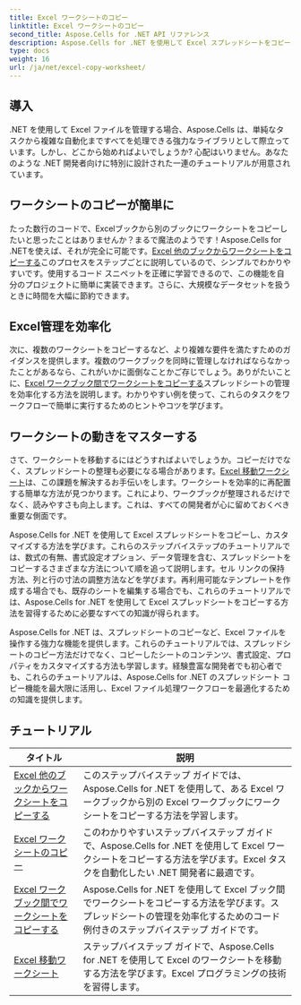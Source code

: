 ```yaml
---
title: Excel ワークシートのコピー
linktitle: Excel ワークシートのコピー
second_title: Aspose.Cells for .NET API リファレンス
description: Aspose.Cells for .NET を使用して Excel スプレッドシートをコピーおよびカスタマイズする方法を学びます。データの操作と書式設定をマスターするための詳細なチュートリアル。
type: docs
weight: 16
url: /ja/net/excel-copy-worksheet/
---
```

## 導入

.NET を使用して Excel ファイルを管理する場合、Aspose.Cells は、単純なタスクから複雑な自動化まですべてを処理できる強力なライブラリとして際立っています。しかし、どこから始めればよいでしょうか? 心配はいりません。あなたのような .NET 開発者向けに特別に設計された一連のチュートリアルが用意されています。

## ワークシートのコピーが簡単に

たった数行のコードで、Excelブックから別のブックにワークシートをコピーしたいと思ったことはありませんか？まるで魔法のようです！Aspose.Cells for .NETを使えば、それが完全に可能です。[Excel 他のブックからワークシートをコピーする](./excel-copy-worksheet-from-other-workbook/)このプロセスをステップごとに説明しているので、シンプルでわかりやすいです。使用するコード スニペットを正確に学習できるので、この機能を自分のプロジェクトに簡単に実装できます。さらに、大規模なデータセットを扱うときに時間を大幅に節約できます。

## Excel管理を効率化

次に、複数のワークシートをコピーするなど、より複雑な要件を満たすためのガイダンスを提供します。複数のワークブックを同時に管理しなければならなかったことがあるなら、これがいかに面倒なことかご存じでしょう。ありがたいことに、[Excel ワークブック間でワークシートをコピーする](./excel-copy-worksheets-between-workbooks/)スプレッドシートの管理を効率化する方法を説明します。わかりやすい例を使って、これらのタスクをワークフローで簡単に実行するためのヒントやコツを学びます。

## ワークシートの動きをマスターする

さて、ワークシートを移動するにはどうすればよいでしょうか。コピーだけでなく、スプレッドシートの整理も必要になる場合があります。[Excel 移動ワークシート](./excel-move-worksheet/)は、この課題を解決するお手伝いをします。ワークシートを効率的に再配置する簡単な方法が見つかります。これにより、ワークブックが整理されるだけでなく、読みやすさも向上します。これは、すべての開発者が心に留めておくべき重要な側面です。

Aspose.Cells for .NET を使用して Excel スプレッドシートをコピーし、カスタマイズする方法を学びます。これらのステップバイステップのチュートリアルでは、数式の有無、書式設定オプション、データ管理を含む、スプレッドシートをコピーするさまざまな方法について順を追って説明します。セル リンクの保持方法、列と行の寸法の調整方法などを学びます。再利用可能なテンプレートを作成する場合でも、既存のシートを編集する場合でも、これらのチュートリアルでは、Aspose.Cells for .NET を使用して Excel スプレッドシートをコピーする方法を習得するために必要なすべての知識が得られます。

Aspose.Cells for .NET は、スプレッドシートのコピーなど、Excel ファイルを操作する強力な機能を提供します。これらのチュートリアルでは、スプレッドシートのコピー方法だけでなく、コピーしたシートのコンテンツ、書式設定、プロパティをカスタマイズする方法も学習します。経験豊富な開発者でも初心者でも、これらのチュートリアルは、Aspose.Cells for .NET のスプレッドシート コピー機能を最大限に活用し、Excel ファイル処理ワークフローを最適化するための知識を提供します。

## チュートリアル 
| タイトル | 説明 |
| --- | --- |
| [Excel 他のブックからワークシートをコピーする](./excel-copy-worksheet-from-other-workbook/) | このステップバイステップ ガイドでは、Aspose.Cells for .NET を使用して、ある Excel ワークブックから別の Excel ワークブックにワークシートをコピーする方法を学習します。 |  
| [Excel ワークシートのコピー](./excel-copy-worksheet/) | このわかりやすいステップバイステップ ガイドで、Aspose.Cells for .NET を使用して Excel ワークシートをコピーする方法を学びます。Excel タスクを自動化したい .NET 開発者に最適です。 |  
| [Excel ワークブック間でワークシートをコピーする](./excel-copy-worksheets-between-workbooks/) | Aspose.Cells for .NET を使用して Excel ブック間でワークシートをコピーする方法を学びます。スプレッドシートの管理を効率化するためのコード例付きのステップバイステップ ガイドです。 |  
| [Excel 移動ワークシート](./excel-move-worksheet/) | ステップバイステップ ガイドで、Aspose.Cells for .NET を使用して Excel のワークシートを移動する方法を学びます。Excel プログラミングの技術を習得します。 |  